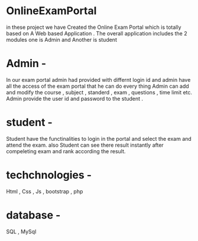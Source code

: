 # OnlineExamPortal
in these project we have Created the Online Exam Portal which is totally based on A Web based Application .
The overall application includes the 2 modules one is Admin and Another is student
# Admin -
In our exam portal admin had provided with differnt login id and admin have all the access of the exam portal that he can do
every thing 
Admin can add and modify the course , subject , standerd , exam , questions , time limit etc.
Admin provide the user id and password to the student .
# student -
Student have the functinalities to login in the portal and select the exam and attend the exam.
also Student can see there result instantly after compeleting exam and rank according the result.

# techchnologies -
Html , Css , Js , bootstrap , php 
# database - 
SQL , MySql 
